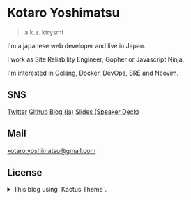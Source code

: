 # Kotaro Yoshimatsu

> a.k.a. ktrysmt


I'm a japanese web developer and live in Japan.

I work as Site Reliability Engineer, Gopher or Javascript Ninja.

I'm interested in Golang, Docker, DevOps, SRE and Neovim.

## SNS
[Twitter](https://twitter.com/ktrysmt)
[Github](https://github.com/ktrysmt)
[Blog (ja)](https://ktrysmt.github.io/blog/)
[Slides (Speaker Deck)](https://speakerdeck.com/ktrysmt)

## Mail

kotaro.yoshimatsu@gmail.com

## License

<details>
<summary>This blog using `Kactus Theme`.</summary>
```
The MIT License (MIT)

Copyright (c) 2015 Cactus Authors - https://github.com/koenbok/Cactus/blob/master/AUTHORS -  Released under the MIT License.

Permission is hereby granted, free of charge, to any person obtaining a copy
of this software and associated documentation files (the "Software"), to deal
in the Software without restriction, including without limitation the rights
to use, copy, modify, merge, publish, distribute, sublicense, and/or sell
copies of the Software, and to permit persons to whom the Software is
furnished to do so, subject to the following conditions:

The above copyright notice and this permission notice shall be included in all
copies or substantial portions of the Software.

THE SOFTWARE IS PROVIDED "AS IS", WITHOUT WARRANTY OF ANY KIND, EXPRESS OR
IMPLIED, INCLUDING BUT NOT LIMITED TO THE WARRANTIES OF MERCHANTABILITY,
FITNESS FOR A PARTICULAR PURPOSE AND NONINFRINGEMENT. IN NO EVENT SHALL THE
AUTHORS OR COPYRIGHT HOLDERS BE LIABLE FOR ANY CLAIM, DAMAGES OR OTHER
LIABILITY, WHETHER IN AN ACTION OF CONTRACT, TORT OR OTHERWISE, ARISING FROM,
OUT OF OR IN CONNECTION WITH THE SOFTWARE OR THE USE OR OTHER DEALINGS IN THE
SOFTWARE.
```
</details>

## Setup

### Install package

* textlint
* http-server

```sh
yarn # or `npm i`
```

### Create a slide

Powered by reveal.js.

```
git submodule init
git submodule update
http-server # or use any other simple http server
```

and access <http://localhost:8080/slides/>.
